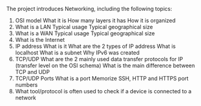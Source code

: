 The project introduces Networking, including the following topics:
1) OSI model
   What it is
   How many layers it has
   How it is organized
2) What is a LAN
   Typical usage
   Typical geographical size
3) What is a WAN
   Typical usage
   Typical geographical size
3) What is the Internet
4) IP address
   What is it
   What are the 2 types of IP address
   What is localhost
   What is a subnet
   Why IPv6 was created
5) TCP/UDP
   What are the 2 mainly used data transfer protocols for IP (transfer level on the OSI schema)
   What is the main difference between TCP and UDP
6) TCP/UDP Ports
   What is a port
   Memorize SSH, HTTP and HTTPS port numbers
7) What tool/protocol is often used to check if a device is connected to a network